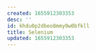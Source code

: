 ```yaml
---
created: 1655912303353
desc: ''
id: khdu0p2dbeo8mmy9w0bfkll
title: Selenium
updated: 1655912303353
---
```

   
